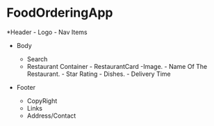 # FoodOrderingApp

*Header
    - Logo
    - Nav Items

* Body
    - Search
    - Restaurant Container
           - RestaurantCard
                 -Image.
                 - Name Of The Restaurant.
                 - Star Rating
                 - Dishes.
                 - Delivery Time

* Footer
     - CopyRight
     - Links 
     - Address/Contact